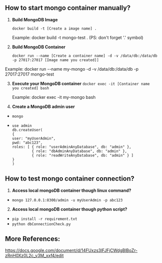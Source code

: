 ## How to start mongo container manually?

1.	**Build MongoDB Image**

    ```docker build -t [Create a image name] .```
    
    Example: 
    docker build -t mongo-test . 
    (PS: don't forget '.' symbol)

2.	**Build MongoDB Container**

    ```docker run --name [Create a container name] -d -v /data/db:/data/db -p 27017:27017 [Image name you created]]```

   Example:
   docker run --name my-mongo -d -v /data/db:/data/db -p 27017:27017 mongo-test 

3.	**Execute your MongoDB container**
    ```docker exec -it [Container name you created] bash```

    Example:
    docker exec -it my-mongo bash

4. **Create a MongoDB admin user**
    
  * ```mongo```
    
  * ```
    use admin
    db.createUser(
    {
    user: "myUserAdmin",
    pwd: "abc123",
    roles: [ { role: "userAdminAnyDatabase", db: "admin" }, 
             { role: "dbAdminAnyDatabase", db: "admin" }, 
             { role: "readWriteAnyDatabase", db: "admin" } ]
    }
    )   
    
    ```
## How to test mongo container connection?

1. **Access local mongoDB container though linux command?**

  * ```mongo 127.0.0.1:8300/admin -u myUserAdmin -p abc123```
  
2.   **Access local mongoDB container though python script?**
  
   * ```pip install -r requirement.txt```
   * ```python dbConnectionCheck.py```
   
## More References:

https://docs.google.com/document/d/14FUxzs3lFJFjCWdgBlBoZr-zRnH0Xz0L2c_v3M_xxf4/edit
  